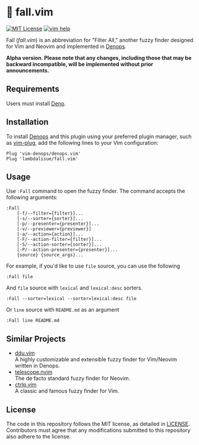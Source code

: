 # 🍂 fall.vim

[![MIT License](https://img.shields.io/badge/license-MIT-blue.svg)](LICENSE)
[![vim help](https://img.shields.io/badge/vim-%3Ah%20fall-orange.svg)](doc/fall.txt)

Fall (_fall.vim_) is an abbreviation for "Filter All," another fuzzy finder
designed for Vim and Neovim and implemented in [Denops].

**Alpha version. Please note that any changes, including those that may be
backward incompatible, will be implemented without prior announcements.**

[Denops]: https://github.com/vim-denops/denops.vim

## Requirements

Users must install [Deno].

[Deno]: https://deno.land

## Installation

To install [Denops] and this plugin using your preferred plugin manager, such as
[vim-plug], add the following lines to your Vim configuration:

```vim
Plug 'vim-denops/denops.vim'
Plug 'lambdalisue/fall.vim'
```

[vim-plug]: https://github.com/junegunn/vim-plug

## Usage

Use `:Fall` command to open the fuzzy finder. The command accepts the following
arguments:

```
:Fall
    [-f/--filter={filter}]...
    [-s/--sorter={sorter}]...
    [-p/--presenter={presenter}]...
    [-v/--previewer={previewer}]
    [-a/--action={action}]...
    [-F/--action-filter={filter}]...
    [-S/--action-sorter={sorter}]...
    [-P/--action-presenter={presenter}]...
    {source} {source_args}...
```

For example, if you'd like to use `file` source, you can use the following

```
:Fall file
```

And `file` source with `lexical` and `lexical:desc` sorters.

```
:Fall --sorter=lexical --sorter=lexical:desc file
```

Or `line` source with `README.md` as an argument

```
:Fall line README.md
```

## Similar Projects

- [ddu.vim](https://github.com/Shougo/ddu.vim)<br>A highly customizable and
  extensible fuzzy finder for Vim/Neovim written in Denops.
- [telescope.nvim](https://github.com/nvim-telescope/telescope.nvim)<br>The de
  facto standard fuzzy finder for Neovim.
- [ctrlp.vim](https://github.com/ctrlpvim/ctrlp.vim)<br>A classic and famous
  fuzzy finder for Vim.

## License

The code in this repository follows the MIT license, as detailed in
[LICENSE](./LICENSE). Contributors must agree that any modifications submitted
to this repository also adhere to the license.
